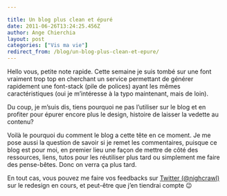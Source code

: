 ```yaml
---

title: Un blog plus clean et épuré
date: 2011-06-26T13:24:25.456Z
author: Ange Chierchia
layout: post
categories: ["Vis ma vie"]
redirect_from: /blog/un-blog-plus-clean-et-epure/
---
```

Hello vous, petite note rapide. Cette semaine je suis tombé sur une font vraiment trop top en cherchant un service permettant de générer rapidement une font-stack (pile de polices) ayant les mêmes caractéristiques (oui je m&rsquo;intéresse à la typo maintenant, mais de loin).

Du coup, je m&rsquo;suis dis, tiens pourquoi ne pas l&rsquo;utiliser sur le blog et en profiter pour épurer encore plus le design, histoire de laisser la vedette au contenu?
  
Voilà le pourquoi du comment le blog a cette tête en ce moment. Je me pose aussi la question de savoir si je remet les commentaires, puisque ce blog est pour moi, en premier lieu une façon de mettre de côté des ressources, liens, tutos pour les réutiliser plus tard ou simplement me faire des pense-bêtes. Donc on verra ça plus tard.

En tout cas, vous pouvez me faire vos feedbacks sur [Twitter (@nighcrawl)](http://twitter.com/nighcrawl) sur le redesign en cours, et peut-être que j&rsquo;en tiendrai compte 😉